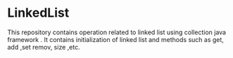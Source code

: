 # LinkedList 
 This repository contains operation related to linked list using collection java framework . It contains initialization of linked list  and methods such as get, add ,set remov, size ,etc. 
